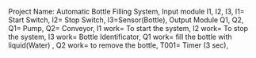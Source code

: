Project Name: Automatic Bottle Filling System,
Input module I1, I2, I3,
I1= Start Switch,
I2= Stop Switch,
I3=Sensor(Bottle),
Output Module Q1, Q2,
Q1= Pump,
Q2= Conveyor,
I1 work= To start the system,
I2 work= To stop the system,
I3 work= Bottle Identificator,
Q1 work= fill the bottle with liquid(Water) ,
Q2 work= to remove the bottle,
T001= Timer (3 sec),
